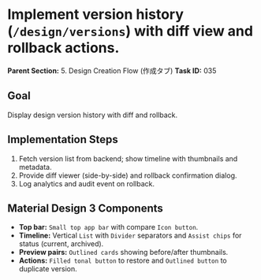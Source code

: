 # Implement version history (`/design/versions`) with diff view and rollback actions.

**Parent Section:** 5. Design Creation Flow (作成タブ)
**Task ID:** 035

## Goal
Display design version history with diff and rollback.

## Implementation Steps
1. Fetch version list from backend; show timeline with thumbnails and metadata.
2. Provide diff viewer (side-by-side) and rollback confirmation dialog.
3. Log analytics and audit event on rollback.

## Material Design 3 Components
- **Top bar:** `Small top app bar` with compare `Icon button`.
- **Timeline:** Vertical `List` with `Divider` separators and `Assist chips` for status (current, archived).
- **Preview pairs:** `Outlined cards` showing before/after thumbnails.
- **Actions:** `Filled tonal button` to restore and `Outlined button` to duplicate version.
